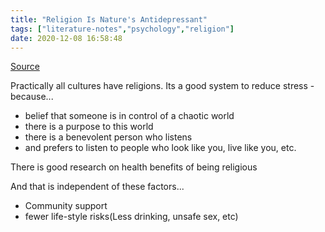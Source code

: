 ```yaml
---
title: "Religion Is Nature's Antidepressant"
tags: ["literature-notes","psychology","religion"]
date: 2020-12-08 16:58:48
---
```


[Source](https://www.youtube.com/watch?v=oldj11NEsc0)

Practically all cultures have religions. Its a good system to reduce stress - because...
- belief that someone is in control of a chaotic world 
- there is a purpose to this world
- there is a benevolent person who listens
- and prefers to listen to people who look like you, live like you, etc.

There is good research on health benefits of being religious

And that is independent of these factors...
- Community support
- fewer life-style risks(Less drinking, unsafe sex, etc)
